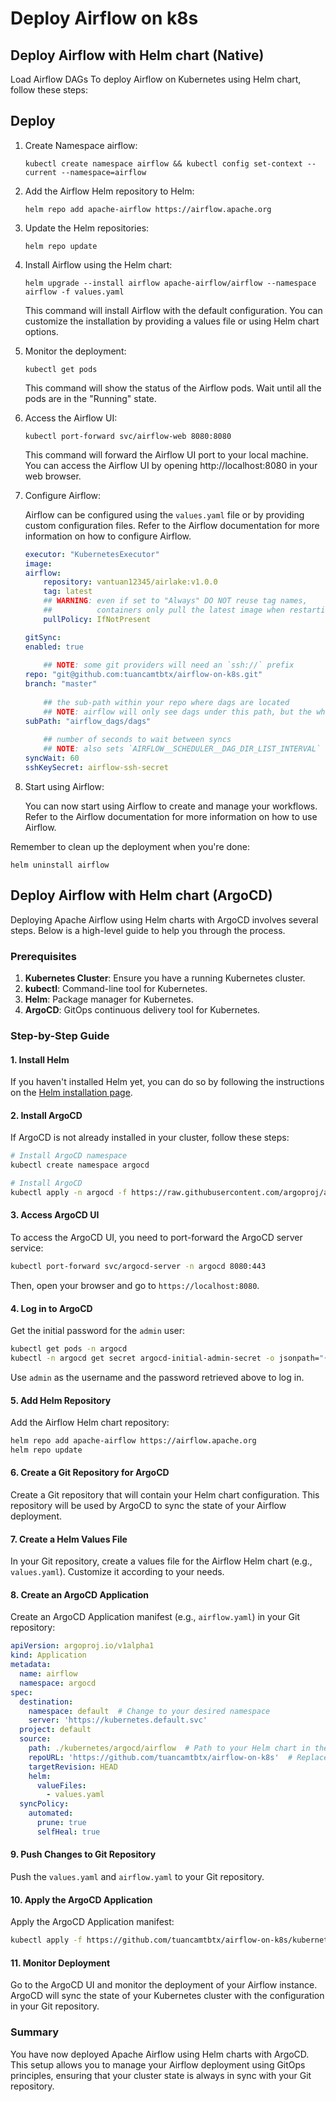 # Deploy Airflow on k8s
## Deploy Airflow with Helm chart (Native)

Load Airflow DAGs
To deploy Airflow on Kubernetes using Helm chart, follow these steps:
## Deploy
1. Create Namespace airflow:
    ```shell
    kubectl create namespace airflow && kubectl config set-context --current --namespace=airflow
    ```

2. Add the Airflow Helm repository to Helm:

    ```shell
    helm repo add apache-airflow https://airflow.apache.org
    ```

3. Update the Helm repositories:

    ```shell
    helm repo update
    ```

4. Install Airflow using the Helm chart:

    ```shell
    helm upgrade --install airflow apache-airflow/airflow --namespace airflow -f values.yaml 
    ```

    This command will install Airflow with the default configuration. You can customize the installation by providing a values file or using Helm chart options.

5. Monitor the deployment:

    ```shell
    kubectl get pods
    ```

    This command will show the status of the Airflow pods. Wait until all the pods are in the "Running" state.

6. Access the Airflow UI:

    ```shell
    kubectl port-forward svc/airflow-web 8080:8080
    ```

    This command will forward the Airflow UI port to your local machine. You can access the Airflow UI by opening http://localhost:8080 in your web browser.

7. Configure Airflow:

    Airflow can be configured using the `values.yaml` file or by providing custom configuration files. Refer to the Airflow documentation for more information on how to configure Airflow.
    ```yaml
    executor: "KubernetesExecutor"
    image:
    airflow:
        repository: vantuan12345/airlake:v1.0.0
        tag: latest
        ## WARNING: even if set to "Always" DO NOT reuse tag names, 
        ##          containers only pull the latest image when restarting
        pullPolicy: IfNotPresent

    gitSync:
    enabled: true
        
        ## NOTE: some git providers will need an `ssh://` prefix
    repo: "git@github.com:tuancamtbtx/airflow-on-k8s.git"
    branch: "master"
        
        ## the sub-path within your repo where dags are located
        ## NOTE: airflow will only see dags under this path, but the whole repo will still be synced
    subPath: "airflow_dags/dags"
        
        ## number of seconds to wait between syncs
        ## NOTE: also sets `AIRFLOW__SCHEDULER__DAG_DIR_LIST_INTERVAL` unless overwritten in `airflow.config`
    syncWait: 60
    sshKeySecret: airflow-ssh-secret
    ```
8. Start using Airflow:

    You can now start using Airflow to create and manage your workflows. Refer to the Airflow documentation for more information on how to use Airflow.

Remember to clean up the deployment when you're done:

```shell
helm uninstall airflow
```



## Deploy Airflow with Helm chart (ArgoCD)


Deploying Apache Airflow using Helm charts with ArgoCD involves several steps. Below is a high-level guide to help you through the process.

### Prerequisites
1. **Kubernetes Cluster**: Ensure you have a running Kubernetes cluster.
2. **kubectl**: Command-line tool for Kubernetes.
3. **Helm**: Package manager for Kubernetes.
4. **ArgoCD**: GitOps continuous delivery tool for Kubernetes.

### Step-by-Step Guide

#### 1. Install Helm
If you haven't installed Helm yet, you can do so by following the instructions on the [Helm installation page](https://helm.sh/docs/intro/install/).

#### 2. Install ArgoCD
If ArgoCD is not already installed in your cluster, follow these steps:

```sh
# Install ArgoCD namespace
kubectl create namespace argocd

# Install ArgoCD
kubectl apply -n argocd -f https://raw.githubusercontent.com/argoproj/argo-cd/stable/manifests/install.yaml
```

#### 3. Access ArgoCD UI
To access the ArgoCD UI, you need to port-forward the ArgoCD server service:

```sh
kubectl port-forward svc/argocd-server -n argocd 8080:443
```

Then, open your browser and go to `https://localhost:8080`.

#### 4. Log in to ArgoCD
Get the initial password for the `admin` user:

```sh
kubectl get pods -n argocd
kubectl -n argocd get secret argocd-initial-admin-secret -o jsonpath="{.data.password}" | base64 -d; echo
```

Use `admin` as the username and the password retrieved above to log in.

#### 5. Add Helm Repository
Add the Airflow Helm chart repository:

```sh
helm repo add apache-airflow https://airflow.apache.org
helm repo update
```

#### 6. Create a Git Repository for ArgoCD
Create a Git repository that will contain your Helm chart configuration. This repository will be used by ArgoCD to sync the state of your Airflow deployment.

#### 7. Create a Helm Values File
In your Git repository, create a values file for the Airflow Helm chart (e.g., `values.yaml`). Customize it according to your needs.

#### 8. Create an ArgoCD Application
Create an ArgoCD Application manifest (e.g., `airflow.yaml`) in your Git repository:

```yaml
apiVersion: argoproj.io/v1alpha1
kind: Application
metadata:
  name: airflow
  namespace: argocd
spec:
  destination:
    namespace: default  # Change to your desired namespace
    server: 'https://kubernetes.default.svc'
  project: default
  source:
    path: ./kubernetes/argocd/airflow  # Path to your Helm chart in the repository
    repoURL: 'https://github.com/tuancamtbtx/airflow-on-k8s'  # Replace with your repo URL
    targetRevision: HEAD
    helm:
      valueFiles:
        - values.yaml
  syncPolicy:
    automated:
      prune: true
      selfHeal: true
```

#### 9. Push Changes to Git Repository
Push the `values.yaml` and `airflow.yaml` to your Git repository.

#### 10. Apply the ArgoCD Application
Apply the ArgoCD Application manifest:

```sh
kubectl apply -f https://github.com/tuancamtbtx/airflow-on-k8s/kubernetes/airflow/airflow-app.yaml -n argocd
```

#### 11. Monitor Deployment
Go to the ArgoCD UI and monitor the deployment of your Airflow instance. ArgoCD will sync the state of your Kubernetes cluster with the configuration in your Git repository.

### Summary
You have now deployed Apache Airflow using Helm charts with ArgoCD. This setup allows you to manage your Airflow deployment using GitOps principles, ensuring that your cluster state is always in sync with your Git repository.